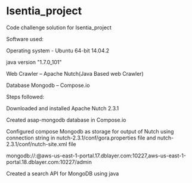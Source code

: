 # Isentia_project
Code challenge solution for Isentia_project

Software used:

Operating system - Ubuntu 64-bit 14.04.2

java version "1.7.0_101"

Web Crawler – Apache Nutch(Java Based web Crawler)

Database Mongodb – Compose.io


Steps followed:

Downloaded and installed Apache Nutch 2.3.1

Created asap-mongodb database in Compose.io

Configured compose Mongodb as storage for output of Nutch using connection string in nutch-2.3.1/conf/gora.properties file and nutch-2.3.1/conf/nutch-site.xml file

mongodb://<username>:<password>@aws-us-east-1-portal.17.dblayer.com:10227,aws-us-east-1-portal.18.dblayer.com:10227/admin 

Created a search API for MongoDB using java 

